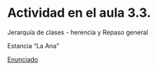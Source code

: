 # Actividad en el aula 3.3.

Jerarquía de clases - herencia y Repaso general

Estancia “La Ana”


[Enunciado](https://docs.google.com/document/d/1-QOtrYj8ci4F8my6M1O7zVMEWF8oNPxk/preview)
